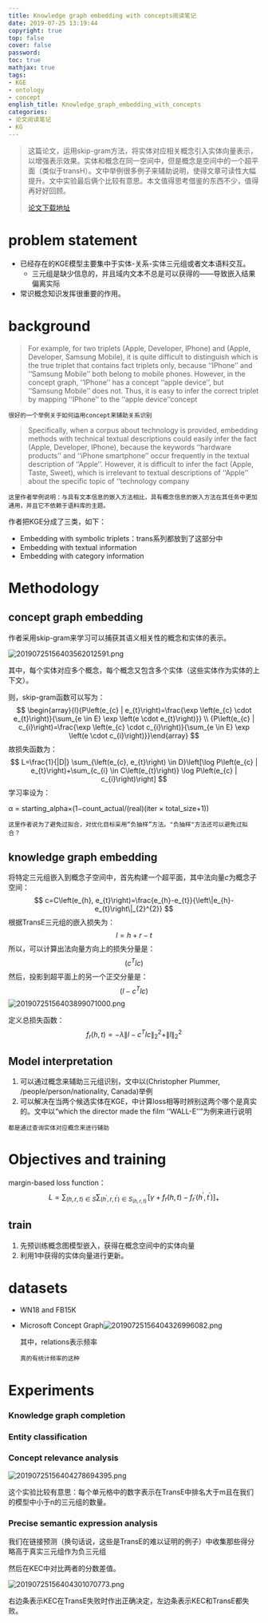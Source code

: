 ```yaml
---
title: Knowledge graph embedding with concepts阅读笔记
date: 2019-07-25 13:19:44
copyright: true
top: false
cover: false
password:
toc: true
mathjax: true
tags:
- KGE
- ontology
- concept
english_title: Knowledge_graph_embedding_with_concepts
categories:
- 论文阅读笔记
- KG
---
```




> 这篇论文，运用skip-gram方法，将实体对应相关概念引入实体向量表示，以增强表示效果。实体和概念在同一空间中，但是概念是空间中的一个超平面（类似于transH）。文中举例很多例子来辅助说明，使得文章可读性大幅提升。文中实验最后俩个比较有意思。本文值得思考借鉴的东西不少，值得再好好回顾。
>
> [论文下载地址](https://www.sciencedirect.com/science/article/pii/S0950705118304945/pdfft?md5=b9bad12f2bc771990ad0feaefa7402d4&pid=1-s2.0-S0950705118304945-main.pdf)

<!-- more -->

# problem statement

- 已经存在的KGE模型主要集中于实体-关系-实体三元组或者文本语料交互。
  - 三元组是缺少信息的，并且域内文本不总是可以获得的——导致嵌入结果偏离实际
- 常识概念知识发挥很重要的作用。

# background



> For example, for two triplets (Apple, Developer, IPhone) and (Apple, Developer, Samsung Mobile), it is quite difficult to distinguish which is the true triplet that contains fact triplets only, because ‘‘IPhone’’ and ‘‘Samsung Mobile’’ both belong to mobile phones. However, in the concept graph, ‘‘IPhone’’ has a concept ‘‘apple device’’, but ‘‘Samsung Mobile’’ does not. Thus, it is easy to infer the correct triplet by mapping ‘‘IPhone’’ to the ‘‘apple device’’concept

```
很好的一个举例关于如何运用concept来辅助关系识别
```

> Specifically, when a corpus about technology is provided, embedding methods with technical textual descriptions could easily infer the fact (Apple, Developer, IPhone), because the keywords ‘‘hardware products’’ and ‘‘iPhone smartphone’’ occur frequently in the textual description of ‘‘Apple’’. However, it is difficult to infer the fact (Apple, Taste, Sweet), which is irrelevant to textual descriptions of ‘‘Apple’’ about the specific topic of ‘‘technology company

```
这里作者举例说明：与具有文本信息的嵌入方法相比，具有概念信息的嵌入方法在其任务中更加通用，并且它不依赖于语料库的主题。
```

作者把KGE分成了三类，如下：

- Embedding with symbolic triplets：trans系列都放到了这部分中
- Embedding with textual information
- Embedding with category information

# Methodology

## concept graph embedding 

作者采用skip-gram来学习可以捕获其语义相关性的概念和实体的表示。

![20190725156403562012591.png](http://image.nysdy.com/20190725156403562012591.png)

其中，每个实体对应多个概念，每个概念又包含多个实体（这些实体作为实体的上下文）。

则，skip-gram函数可以写为：
$$
\begin{array}{l}{P\left(e_{c} | e_{t}\right)=\frac{\exp \left(e_{c} \cdot e_{t}\right)}{\sum_{e \in E} \exp \left(e \cdot e_{t}\right)}} \\ {P\left(e_{c} | c_{i}\right)=\frac{\exp \left(e_{c} \cdot c_{i}\right)}{\sum_{e \in E} \exp \left(e \cdot c_{i}\right)}}\end{array}
$$
故损失函数为：
$$
L=\frac{1}{|D|} \sum_{\left(e_{c}, e_{t}\right) \in D}\left[\log P\left(e_{c} | e_{t}\right)+\sum_{c_{i} \in C\left(e_{t}\right)} \log P\left(e_{c} | c_{i}\right)\right]
$$
学习率设为：

α = starting_alpha×(1−count_actual/(real)(iter × total_size+1))

```
这里作者说为了避免过拟合，对优化目标采用“负抽样”方法。"负抽样"方法还可以避免过拟合？
```



## knowledge graph embedding

将特定三元组嵌入到概念子空间中，首先构建一个超平面，其中法向量$c$为概念子空间：
$$
c=C\left(e_{h}, e_{t}\right)=\frac{e_{h}-e_{t}}{\left\|e_{h}-e_{t}\right\|_{2}^{2}}
$$
根据TransE三元组的嵌入损失为：
$$
l=h+r-t
$$
所以，可以计算出法向量方向上的损失分量是：
$$
\left(c^{T} l c\right)
$$
然后，投影到超平面上的另一个正交分量是：
$$
\left(l-c^{T} l c\right)
$$
![20190725156403899071000.png](http://image.nysdy.com/20190725156403899071000.png)

定义总损失函数：
$$
f_{r}(h, t)=-\lambda\left\|l-c^{T} l c\right\|_{2}^{2}+\|l\|_{2}^{2}
$$

## Model interpretation

1. 可以通过概念来辅助三元组识别，文中以(Christopher Plummer, /people/person/nationality, Canada)举例
2. 可以解决在当两个候选实体在KGE，中计算loss相等时辨别这两个哪个是真实的。文中以“which the director made the film ‘‘WALL-E’’”为例来进行说明

```
都是通过查询实体对应概念来进行辅助
```



# Objectives and training

margin-based loss function：
$$
L=\sum_{(h, r, t) \in S} \sum_{\left(h^{\prime}, r, t^{\prime}\right) \in S_{(h, r, t)}^{\prime}}\left[\gamma+f_{r}(h, t)-f_{r^{\prime}}\left(h^{\prime}, t^{\prime}\right)\right]_{+}
$$

## train

1. 先预训练概念图模型嵌入，获得在概念空间中的实体向量
2. 利用1中获得的实体向量进行更新。

# datasets

- WN18 and FB15K

- Microsoft Concept Graph![20190725156404326996082.png](http://image.nysdy.com/20190725156404326996082.png)

  其中，relations表示频率

  ```
  真的有统计频率的这种
  ```

  

# Experiments

### Knowledge graph completion

### Entity classification

### Concept relevance analysis

![20190725156404278694395.png](http://image.nysdy.com/20190725156404278694395.png)

这个实验比较有意思：每个单元格中的数字表示在TransE中排名大于m且在我们的模型中小于n的三元组的数量。

### Precise semantic expression analysis

我们在链接预测（换句话说，这些是TransE的难以证明的例子）中收集那些得分略高于真实三元组作为负三元组

然后在KEC中对比两者的分数差值。

![20190725156404301070773.png](http://image.nysdy.com/20190725156404301070773.png)

右边条表示KEC在TransE失败时作出正确决定，左边条表示KEC和TransE都失败。